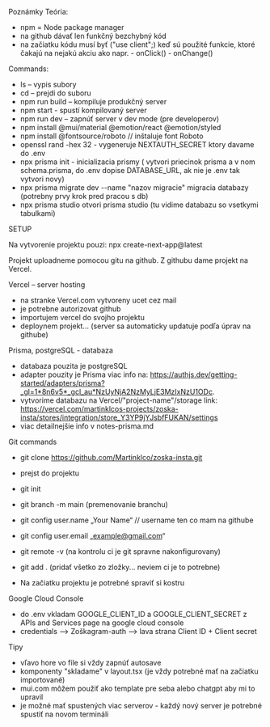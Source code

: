 Poznámky
Teória:
- npm = Node package manager
- na github dávať len funkčný bezchybný kód
- na začiatku kódu musí byť ("use client";) keď sú použité funkcie, ktoré čakajú na nejakú akciu ako napr.    - onClick()     - onChange()  

Commands: 
- ls – vypis subory
- cd – prejdi do suboru
- npm run build – kompiluje produkčný server 
- npm start - spustí kompilovaný server
- npm run dev – zapnúť server v dev mode (pre developerov)
- npm install @mui/material @emotion/react @emotion/styled
- npm install @fontsource/roboto          // inštaluje font Roboto
- openssl rand -hex 32 - vygeneruje NEXTAUTH_SECRET ktory davame do .env
- npx prisma init - inicializacia prismy ( vytvori priecinok prisma a v nom schema.prisma, do .env dopise DATABASE_URL, ak nie je .env tak vytvori novy)
- npx prisma migrate dev --name "nazov migracie"             migracia databazy (potrebny prvy krok pred pracou s db)
- npx prisma studio             otvori prisma studio (tu vidime databazu so vsetkymi tabulkami)

SETUP

Na vytvorenie projektu pouzi:  npx create-next-app@latest

Projekt uploadneme pomocou gitu na github.
Z githubu dame projekt na Vercel.

Vercel – server hosting
- na stranke Vercel.com vytvoreny ucet cez mail
- je potrebne autorizovat github
- importujem vercel do svojho projektu
- deploynem projekt… (server sa automaticky updatuje podľa úprav na githube)


Prisma, postgreSQL - databaza
- databaza pouzita je postgreSQL
- adapter pouzity je Prisma viac info na: https://authjs.dev/getting-started/adapters/prisma?_gl=1*8n6v5*_gcl_au*NzUyNjA2NzMyLjE3MzIxNzU1ODc.
- vytvorime databazu na Vercel/"project-name"/storage link:  https://vercel.com/martinklcos-projects/zoska-insta/stores/integration/store_Y3YP9jYJsbfFUKAN/settings
- viac detailnejšie info v notes-prisma.md

Git commands
- git clone https://github.com/Martinklco/zoska-insta.git
- prejst do projektu
- git init 
- git branch -m main         (premenovanie branchu)
- git config user.name „Your Name“         // username ten co mam na githube
- git config user.email „example@gmail.com“
- git remote -v       (na kontrolu ci je git spravne nakonfigurovany)
- git add .               (pridať všetko zo zložky... neviem ci je to potrebne)

- Na začiatku projektu je potrebné spraviť si kostru

Google Cloud Console
- do .env vkladam GOOGLE_CLIENT_ID a GOOGLE_CLIENT_SECRET z APIs and Services page na google cloud console
- credentials --> Zoškagram-auth --> lava strana Client ID + Client secret

Tipy
- vľavo hore vo file si vždy zapnúť autosave
- komponenty "skladame" v layout.tsx (je vždy potrebné mať na začiatku importované)
- mui.com môžem použiť ako template pre seba alebo chatgpt aby mi to upravil
- je možné mať spustených viac serverov - každý nový server je potrebné spustiť na novom termináli